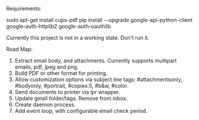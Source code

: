 Requirements:

sudo apt-get install cups-pdf
pip install --upgrade google-api-python-client google-auth-httplib2 google-auth-oauthlib


Currently this project is not in a working state. Don't run it.


Road Map:

1. Extract email body, and attachments.  Currently supports multipart emails, pdf, jpeg and png.
2. Build PDF or other format for printing.
3. Allow customization options via subject line tags: 
    \#attachmentsonly,  
    \#bodyonly, 
    \#portrait, 
    \#copies:5, 
    \#b&w, 
    \#color.
4. Send documents to printer via lpr wrapper.
5. Update gmail folder/tags. Remove from inbox.
6. Create daemon process.
7. Add event loop, with configurable email check period.
